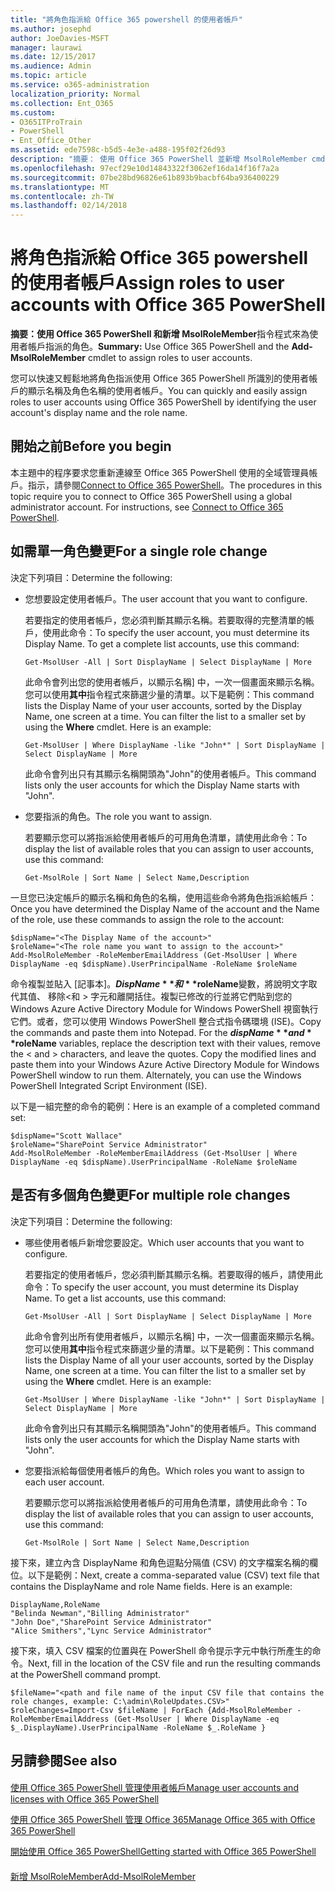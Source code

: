 ```yaml
---
title: "將角色指派給 Office 365 powershell 的使用者帳戶"
ms.author: josephd
author: JoeDavies-MSFT
manager: laurawi
ms.date: 12/15/2017
ms.audience: Admin
ms.topic: article
ms.service: o365-administration
localization_priority: Normal
ms.collection: Ent_O365
ms.custom:
- O365ITProTrain
- PowerShell
- Ent_Office_Other
ms.assetid: ede7598c-b5d5-4e3e-a488-195f02f26d93
description: "摘要： 使用 Office 365 PowerShell 並新增 MsolRoleMember cmdlet 來為使用者帳戶指派的角色。"
ms.openlocfilehash: 97ecf29e10d14843322f3062ef16da14f16f7a2a
ms.sourcegitcommit: 07be28bd96826e61b893b9bacbf64ba936400229
ms.translationtype: MT
ms.contentlocale: zh-TW
ms.lasthandoff: 02/14/2018
---
```

# <a name="assign-roles-to-user-accounts-with-office-365-powershell"></a><span data-ttu-id="4fba2-103">將角色指派給 Office 365 powershell 的使用者帳戶</span><span class="sxs-lookup"><span data-stu-id="4fba2-103">Assign roles to user accounts with Office 365 PowerShell</span></span>

 <span data-ttu-id="4fba2-104">**摘要：**使用 Office 365 PowerShell 和**新增 MsolRoleMember**指令程式來為使用者帳戶指派的角色。</span><span class="sxs-lookup"><span data-stu-id="4fba2-104">**Summary:** Use Office 365 PowerShell and the **Add-MsolRoleMember** cmdlet to assign roles to user accounts.</span></span>
  
<span data-ttu-id="4fba2-105">您可以快速又輕鬆地將角色指派使用 Office 365 PowerShell 所識別的使用者帳戶的顯示名稱及角色名稱的使用者帳戶。</span><span class="sxs-lookup"><span data-stu-id="4fba2-105">You can quickly and easily assign roles to user accounts using Office 365 PowerShell by identifying the user account's display name and the role name.</span></span>
  
## <a name="before-you-begin"></a><span data-ttu-id="4fba2-106">開始之前</span><span class="sxs-lookup"><span data-stu-id="4fba2-106">Before you begin</span></span>

<span data-ttu-id="4fba2-p101">本主題中的程序要求您重新連線至 Office 365 PowerShell 使用的全域管理員帳戶。指示，請參閱[Connect to Office 365 PowerShell](connect-to-office-365-powershell.md)。</span><span class="sxs-lookup"><span data-stu-id="4fba2-p101">The procedures in this topic require you to connect to Office 365 PowerShell using a global administrator account. For instructions, see [Connect to Office 365 PowerShell](connect-to-office-365-powershell.md).</span></span>
  
## <a name="for-a-single-role-change"></a><span data-ttu-id="4fba2-109">如需單一角色變更</span><span class="sxs-lookup"><span data-stu-id="4fba2-109">For a single role change</span></span>

<span data-ttu-id="4fba2-110">決定下列項目：</span><span class="sxs-lookup"><span data-stu-id="4fba2-110">Determine the following:</span></span>
  
- <span data-ttu-id="4fba2-111">您想要設定使用者帳戶。</span><span class="sxs-lookup"><span data-stu-id="4fba2-111">The user account that you want to configure.</span></span>
    
    <span data-ttu-id="4fba2-p102">若要指定的使用者帳戶，您必須判斷其顯示名稱。若要取得的完整清單的帳戶，使用此命令：</span><span class="sxs-lookup"><span data-stu-id="4fba2-p102">To specify the user account, you must determine its Display Name. To get a complete list accounts, use this command:</span></span>
    
  ```
  Get-MsolUser -All | Sort DisplayName | Select DisplayName | More
  ```

    <span data-ttu-id="4fba2-p103">此命令會列出您的使用者帳戶，以顯示名稱] 中，一次一個畫面來顯示名稱。您可以使用**其中**指令程式來篩選少量的清單。以下是範例：</span><span class="sxs-lookup"><span data-stu-id="4fba2-p103">This command lists the Display Name of your user accounts, sorted by the Display Name, one screen at a time. You can filter the list to a smaller set by using the **Where** cmdlet. Here is an example:</span></span>
    
  ```
  Get-MsolUser | Where DisplayName -like "John*" | Sort DisplayName | Select DisplayName | More
  ```

    <span data-ttu-id="4fba2-117">此命令會列出只有其顯示名稱開頭為"John"的使用者帳戶。</span><span class="sxs-lookup"><span data-stu-id="4fba2-117">This command lists only the user accounts for which the Display Name starts with "John".</span></span>
    
- <span data-ttu-id="4fba2-118">您要指派的角色。</span><span class="sxs-lookup"><span data-stu-id="4fba2-118">The role you want to assign.</span></span>
    
    <span data-ttu-id="4fba2-119">若要顯示您可以將指派給使用者帳戶的可用角色清單，請使用此命令：</span><span class="sxs-lookup"><span data-stu-id="4fba2-119">To display the list of available roles that you can assign to user accounts, use this command:</span></span>
    
  ```
  Get-MsolRole | Sort Name | Select Name,Description
  ```

<span data-ttu-id="4fba2-120">一旦您已決定帳戶的顯示名稱和角色的名稱，使用這些命令將角色指派給帳戶：</span><span class="sxs-lookup"><span data-stu-id="4fba2-120">Once you have determined the Display Name of the account and the Name of the role, use these commands to assign the role to the account:</span></span>
  
```
$dispName="<The Display Name of the account>"
$roleName="<The role name you want to assign to the account>"
Add-MsolRoleMember -RoleMemberEmailAddress (Get-MsolUser | Where DisplayName -eq $dispName).UserPrincipalName -RoleName $roleName
```

<span data-ttu-id="4fba2-p104">命令複製並貼入 [記事本]。**$DispName**和**$roleName**變數，將說明文字取代其值、 移除\<和 > 字元和離開括住。複製已修改的行並將它們貼到您的 Windows Azure Active Directory Module for Windows PowerShell 視窗執行它們。或者，您可以使用 Windows PowerShell 整合式指令碼環境 (ISE)。</span><span class="sxs-lookup"><span data-stu-id="4fba2-p104">Copy the commands and paste them into Notepad. For the **$dispName** and **$roleName** variables, replace the description text with their values, remove the \< and > characters, and leave the quotes. Copy the modified lines and paste them into your Windows Azure Active Directory Module for Windows PowerShell window to run them. Alternately, you can use the Windows PowerShell Integrated Script Environment (ISE).</span></span>
  
<span data-ttu-id="4fba2-125">以下是一組完整的命令的範例：</span><span class="sxs-lookup"><span data-stu-id="4fba2-125">Here is an example of a completed command set:</span></span>
  
```
$dispName="Scott Wallace"
$roleName="SharePoint Service Administrator"
Add-MsolRoleMember -RoleMemberEmailAddress (Get-MsolUser | Where DisplayName -eq $dispName).UserPrincipalName -RoleName $roleName
```

## <a name="for-multiple-role-changes"></a><span data-ttu-id="4fba2-126">是否有多個角色變更</span><span class="sxs-lookup"><span data-stu-id="4fba2-126">For multiple role changes</span></span>

<span data-ttu-id="4fba2-127">決定下列項目：</span><span class="sxs-lookup"><span data-stu-id="4fba2-127">Determine the following:</span></span>
  
- <span data-ttu-id="4fba2-128">哪些使用者帳戶新增您要設定。</span><span class="sxs-lookup"><span data-stu-id="4fba2-128">Which user accounts that you want to configure.</span></span>
    
    <span data-ttu-id="4fba2-p105">若要指定的使用者帳戶，您必須判斷其顯示名稱。若要取得的帳戶，請使用此命令：</span><span class="sxs-lookup"><span data-stu-id="4fba2-p105">To specify the user account, you must determine its Display Name. To get a list accounts, use this command:</span></span>
    
  ```
  Get-MsolUser -All | Sort DisplayName | Select DisplayName | More
  ```

    <span data-ttu-id="4fba2-p106">此命令會列出所有使用者帳戶，以顯示名稱] 中，一次一個畫面來顯示名稱。您可以使用**其中**指令程式來篩選少量的清單。以下是範例：</span><span class="sxs-lookup"><span data-stu-id="4fba2-p106">This command lists the Display Name of all your user accounts, sorted by the Display Name, one screen at a time. You can filter the list to a smaller set by using the **Where** cmdlet. Here is an example:</span></span>
    
  ```
  Get-MsolUser | Where DisplayName -like "John*" | Sort DisplayName | Select DisplayName | More
  ```

    <span data-ttu-id="4fba2-134">此命令會列出只有其顯示名稱開頭為"John"的使用者帳戶。</span><span class="sxs-lookup"><span data-stu-id="4fba2-134">This command lists only the user accounts for which the Display Name starts with "John".</span></span>
    
- <span data-ttu-id="4fba2-135">您要指派給每個使用者帳戶的角色。</span><span class="sxs-lookup"><span data-stu-id="4fba2-135">Which roles you want to assign to each user account.</span></span>
    
    <span data-ttu-id="4fba2-136">若要顯示您可以將指派給使用者帳戶的可用角色清單，請使用此命令：</span><span class="sxs-lookup"><span data-stu-id="4fba2-136">To display the list of available roles that you can assign to user accounts, use this command:</span></span>
    
  ```
  Get-MsolRole | Sort Name | Select Name,Description
  ```

<span data-ttu-id="4fba2-p107">接下來，建立內含 DisplayName 和角色逗點分隔值 (CSV) 的文字檔案名稱的欄位。以下是範例：</span><span class="sxs-lookup"><span data-stu-id="4fba2-p107">Next, create a comma-separated value (CSV) text file that contains the DisplayName and role Name fields. Here is an example:</span></span>
  
```
DisplayName,RoleName
"Belinda Newman","Billing Administrator"
"John Doe","SharePoint Service Administrator"
"Alice Smithers","Lync Service Administrator"
```

<span data-ttu-id="4fba2-139">接下來，填入 CSV 檔案的位置與在 PowerShell 命令提示字元中執行所產生的命令。</span><span class="sxs-lookup"><span data-stu-id="4fba2-139">Next, fill in the location of the CSV file and run the resulting commands at the PowerShell command prompt.</span></span>
  
```
$fileName="<path and file name of the input CSV file that contains the role changes, example: C:\admin\RoleUpdates.CSV>"
$roleChanges=Import-Csv $fileName | ForEach {Add-MsolRoleMember -RoleMemberEmailAddress (Get-MsolUser | Where DisplayName -eq $_.DisplayName).UserPrincipalName -RoleName $_.RoleName }

```

## <a name="see-also"></a><span data-ttu-id="4fba2-140">另請參閱</span><span class="sxs-lookup"><span data-stu-id="4fba2-140">See also</span></span>

#### 

[<span data-ttu-id="4fba2-141">使用 Office 365 PowerShell 管理使用者帳戶</span><span class="sxs-lookup"><span data-stu-id="4fba2-141">Manage user accounts and licenses with Office 365 PowerShell</span></span>](manage-user-accounts-and-licenses-with-office-365-powershell.md)
  
[<span data-ttu-id="4fba2-142">使用 Office 365 PowerShell 管理 Office 365</span><span class="sxs-lookup"><span data-stu-id="4fba2-142">Manage Office 365 with Office 365 PowerShell</span></span>](manage-office-365-with-office-365-powershell.md)
  
[<span data-ttu-id="4fba2-143">開始使用 Office 365 PowerShell</span><span class="sxs-lookup"><span data-stu-id="4fba2-143">Getting started with Office 365 PowerShell</span></span>](getting-started-with-office-365-powershell.md)
#### 

[<span data-ttu-id="4fba2-144">新增 MsolRoleMember</span><span class="sxs-lookup"><span data-stu-id="4fba2-144">Add-MsolRoleMember</span></span>](https://msdn.microsoft.com/library/dn194120.aspx)

